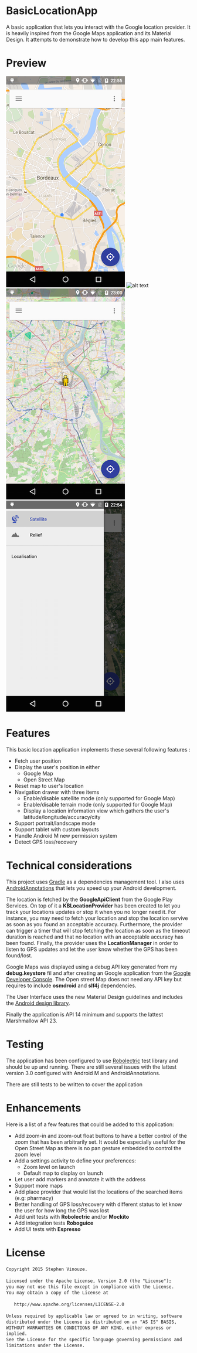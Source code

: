# BasicLocationApp
A basic application that lets you interact with the Google location provider. It is heavily inspired from the Google Maps application and its Material Design. It attempts to demonstrate how to develop this app main features.

# Preview
![alt text](images/phone_gmap_normal.png)
![alt text](images/phone_gmap_satellite.png)
![alt text](images/phone_osm.png)
![alt text](images/phone_menu.png)

# Features
This basic location application implements these several following features :
* Fetch user position
* Display the user's position in either
  * Google Map
  * Open Street Map
* Reset map to user's location
* Navigation drawer with three items
  * Enable/disable satellite mode (only supported for Google Map)
  * Enable/disable terrain mode (only supported for Google Map)
  * Display a location information view which gathers the user's latitude/longitude/accuracy/city
* Support portrait/landscape mode
* Support tablet with custom layouts
* Handle Android M new permission system
* Detect GPS loss/recovery

# Technical considerations
This project uses [Gradle](http://tools.android.com/tech-docs/new-build-system/user-guide) as a dependencies management tool. I also uses [AndroidAnnotations](https://github.com/excilys/androidannotations) that lets you speed up your Android development.

The location is fetched by the **GoogleApiClient** from the Google Play Services. On top of it a **KBLocationProvider** has been created to let you track your locations updates or stop it when you no longer need it. For instance, you may need to fetch your location and stop the location servive as soon as you found an acceptable accuracy. Furthermore, the provider can trigger a timer that will stop fetching the location as soon as the timeout duration is reached and that no location with an acceptable accuracy has been found. Finally, the provider uses the **LocationManager** in order to listen to GPS updates and let the user know whether the GPS has been found/lost.

Google Maps was displayed using a debug API key generated from my **debug.keystore** fil and after creating an Google application from the [Google Developer Console](https://console.developers.google.com/project/). The Open street Map does not need any API key but requires to include **osmdroid** and **slf4j** dependencies.

The User Interface uses the new Material Design guidelines and includes the [Android design library](http://android-developers.blogspot.fr/2015/05/android-design-support-library.html).

Finally the application is API 14 minimum and supports the lattest Marshmallow API 23.

# Testing
The application has been configured to use [Robolectric](http://robolectric.org/getting-started/) test library and should be up and running. There are still several issues with the lattest version 3.0 configured with Android M and AndroidAnnotations.

There are still tests to be written to cover the application

# Enhancements
Here is a list of a few features that could be added to this application:

* Add zoom-in and zoom-out float buttons to have a better control of the zoom that has been arbitrarily set. It would be especially useful for the Open Street Map as there is no pan gesture embedded to control the zoom level
* Add a settings activity to define your preferences:
  * Zoom level on launch
  * Default map to display on launch
* Let user add markers and annotate it with the address
* Support more maps
* Add place provider that would list the locations of the searched items (e.g: pharmacy)
* Better handling of GPS loss/recovery with different status to let know the user for how long the GPS was lost
* Add unit tests with **Robolectric** and/or **Mockito**
* Add integration tests **Roboguice**
* Add UI tests with **Espresso**

# License

```
Copyright 2015 Stephen Vinouze.

Licensed under the Apache License, Version 2.0 (the "License");
you may not use this file except in compliance with the License.
You may obtain a copy of the License at

   http://www.apache.org/licenses/LICENSE-2.0

Unless required by applicable law or agreed to in writing, software
distributed under the License is distributed on an "AS IS" BASIS,
WITHOUT WARRANTIES OR CONDITIONS OF ANY KIND, either express or implied.
See the License for the specific language governing permissions and
limitations under the License.
```
